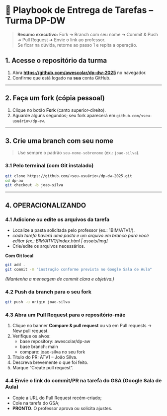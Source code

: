 # 🚀 Playbook de Entrega de Tarefas – Turma **DP-DW**

> **Resumo executivo:** Fork ➜ Branch com seu nome ➜ Commit & Push ➜ Pull Request ➜ Envie o link ao professor.  
> Se ficar na dúvida, retorne ao passo 1 e repita a operação.





## 1. Acesse o repositório da turma

1. Abra **https://github.com/awescolar/dp-dw-2025** no navegador.
2. Confirme que está logado na **sua** conta GitHub.

---




## 2. Faça um **fork** (cópia pessoal)

1. Clique no botão **Fork** (canto superior-direito).
2. Aguarde alguns segundos; seu fork aparecerá em `github.com/<seu-usuário>/dp-aw`.

---




## 3. Crie uma **branch** com seu nome

> Use sempre o padrão `seu-nome-sobrenome` (ex.: `joao-silva`).

### 3.1 Pelo terminal (com Git instalado)

```bash
git clone https://github.com/<seu-usuário>/dp-dw-2025.git
cd dp-aw
git checkout -b joao-silva
```

---




## 4. OPERACIONALIZANDO

### 4.1 Adicione ou edite os arquivos da tarefa

- Localize a pasta solicitada pelo professor (ex.: 1BIM/ATV1/).
- _cada tarefa haverá uma pasta e um arquivo em branco para você editar (ex.: BIM/ATV1/[index.html | assets/img]_
- Crie/edite os arquivos necessários.

**Com Git local**

```bash
git add .
git commit -m "instrução conforme prevista no Google Sala de Aula"
```

_(Mantenha a mensagem de commit clara e objetiva.)_

### 4.2 **Push** da branch para o seu fork

```bash
git push -u origin joao-silva
```

### 4.3 Abra um **Pull Request** para o repositório-mãe

1. Clique no banner **Compare & pull request** ou vá em Pull requests → New pull request.
2. Verifique os alvos:
   - base repository: awescolar/dp-aw
   - base branch: main
   - compare: joao-silva no seu fork
3. Título do PR: ATV1 – João Silva.
4. Descreva brevemente o que foi feito.
5. Marque “Create pull request”.

### 4.4 Envie o link do commit/PR na tarefa do GSA (Google Sala de Aula)

- Copie a URL do Pull Request recém-criado;
- Cole na tarefa do GSA;
- **PRONTO**. O professor aprova ou solicita ajustes.
